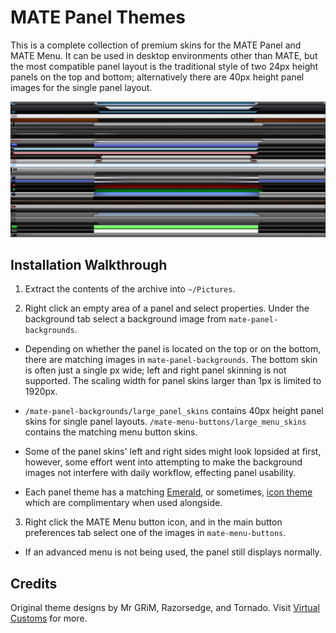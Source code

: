 MATE Panel Themes
=================
This is a complete collection of premium skins for the MATE Panel and MATE Menu. It can be used in desktop environments other than MATE, but the most compatible panel layout is the traditional style of two 24px height panels on the top and bottom; alternatively there are 40px height panel images for the single panel layout.

![MATE_Panel_Themes](https://github.com/OliverKurz/mate-panel-themes/raw/master/images/Preview.png)

Installation Walkthrough
------------------------
1. Extract the contents of the archive into `~/Pictures`.

2. Right click an empty area of a panel and select properties. Under the background tab select a background image from `mate-panel-backgrounds`.

  * Depending on whether the panel is located on the top or on the bottom, there are matching images in `mate-panel-backgrounds`. The bottom skin is often just a single px wide; left and right panel skinning is not supported. The scaling width for panel skins larger than 1px is limited to 1920px.

  * `/mate-panel-backgrounds/large_panel_skins` contains 40px height panel skins for single panel layouts. `/mate-menu-buttons/large_menu_skins` contains the matching menu button skins.

  * Some of the panel skins' left and right sides might look lopsided at first, however, some effort went into attempting to make the background images not interfere with daily workflow, effecting panel usability.

  * Each panel theme has a matching [Emerald](https://github.com/OliverKurz/emerald-theme-collection), or sometimes, [icon theme](https://github.com/OliverKurz/vc-icon-theme-collection) which are complimentary when used alongside.

3. Right click the MATE Menu button icon, and in the main button preferences tab select one of the images in `mate-menu-buttons`.

  * If an advanced menu is not being used, the panel still displays normally.

Credits
--------
Original theme designs by Mr GRiM, Razorsedge, and Tornado. Visit [Virtual Customs](http://virtualcustoms.net/forum.php) for more.